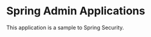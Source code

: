 Spring Admin Applications
===============================

This application is a sample to Spring Security.